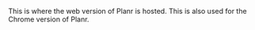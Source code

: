 This is where the web version of Planr is hosted. This is also used for the Chrome version of Planr.